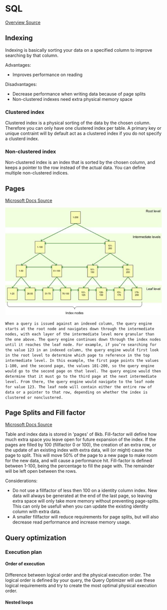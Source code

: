 # SQL

[Overview Source](https://www.red-gate.com/simple-talk/sql/learn-sql-server/sql-server-index-basics/)

## Indexing

Indexing is basically sorting your data on a specified column to improve searching by that column. 

Advantages:

* Improves performance on reading

Disadvantages:

* Decrease performance when writing data because of page splits
* Non-clustered indexes need extra physical memory space

### Clustered index

Clustered index is a physical sorting of the data by the chosen column. Therefore you can only have one clustered index per table. A primary key or unique contraint will by default act as a clustered index if you do not specify a clusterd index.

### Non-clustered index

Non-clustered index is an index that is sorted by the chosen column, and keeps a pointer to the row instead of the actual data. You can define multiple non-clustered indices.

## Pages

[Microsoft Docs Source](https://docs.microsoft.com/en-us/sql/relational-databases/pages-and-extents-architecture-guide?view=sql-server-2017)

![B-Tree](/img/Index_B_Tree.jpg)

`When a query is issued against an indexed column, the query engine starts at the root node and navigates down through the intermediate nodes, with each layer of the intermediate level more granular than the one above. The query engine continues down through the index nodes until it reaches the leaf node. For example, if you’re searching for the value 123 in an indexed column, the query engine would first look in the root level to determine which page to reference in the top intermediate level. In this example, the first page points the values 1-100, and the second page, the values 101-200, so the query engine would go to the second page on that level. The query engine would then determine that it must go to the third page at the next intermediate level. From there, the query engine would navigate to the leaf node for value 123. The leaf node will contain either the entire row of data or a pointer to that row, depending on whether the index is clustered or nonclustered.`

## Page Splits and Fill factor

[Microsoft Docs Source](https://docs.microsoft.com/en-us/sql/relational-databases/indexes/specify-fill-factor-for-an-index?view=sql-server-2017)

Table and index data is stored in 'pages' of 8kb. Fill-factor will define how much extra space you leave open for future expansion of the index. If the pages are filled by 100 (fillfactor 0 or 100), the creation of an extra row, or the update of an existing index with extra data, will (or might) cause the page to split. This will move 50% of the page to a new page to make room for the new data, and will cause a performance hit. Fill-factor is defined between 1-100, being the percentage to fill the page with. The remainder will be left open between the rows.

Considerations:

* Do not use a fillfactor of less then 100 on a identity column index. New data will always be generated at the end of the last page, so leaving extra space will only take more memory without preventing page-splits. This can only be usefull when you can update the existing identity column with extra data.
* A smaller fillfactor will reduce requirements for page splits, but will also decrease read performance and increase memory usage.


## Query optimization

### Execution plan

#### Order of execution

Difference between logical order and the physical execution order. The logical order is defined by your query, the Query Optimizer will use these logical requirements and try to create the most optimal physical execution order. 

#### Nested loops

